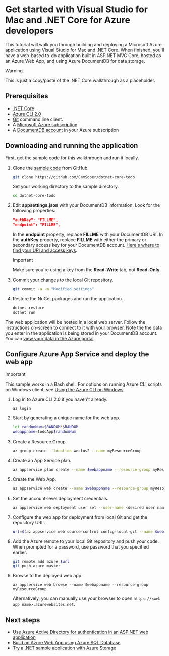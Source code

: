 

# Get started with Visual Studio for Mac and .NET Core for Azure developers

This tutorial will walk you through building and deploying a Microsoft Azure application using Visual Studio for Mac and .NET Core.  When finished, you'll have a web-based to-do application built in ASP.NET MVC Core, hosted as an Azure Web App, and using Azure DocumentDB for data storage.

> [!WARNING]
> This is just a copy/paste of the .NET Core walkthrough as a placeholder.

## Prerequisites

* [.NET Core](https://www.microsoft.com/net/download/core)
* [Azure CLI 2.0](/cli/azure/install-az-cli2)
* [Git](https://www.git-scm.com/) command line client.
* A [Microsoft Azure subscription](https://azure.microsoft.com/free/)
* A [DocumentDB account](/azure/documentdb/documentdb-create-account) in your Azure subscription

## Downloading and running the application

First, get the sample code for this walkthrough and run it locally.

1. Clone the [sample code](https://github.com/CamSoper/dotnet-core-todo) from GitHub.
    
    ```bash
    git clone https://github.com/CamSoper/dotnet-core-todo
    ```

    Set your working directory to the sample directory.

    ```bash
    cd dotnet-core-todo
    ```

2. Edit **appsettings.json** with your DocumentDB information.  Look for the following properties:

    ```json
    "authKey": "FILLME",
    "endpoint": "FILLME",
    ```

    In the **endpoint** property, replace **FILLME** with your DocumentDB URI.  In the **authKey** property, replace **FILLME** with either the primary or secondary access key for your DocumentDB account.  [Here's where to find your URI and access keys](/azure/documentdb/documentdb-manage-account#a-idkeysaview-copy-and-regenerate-access-keys).

    > [!IMPORTANT]
    > Make sure you're using a key from the **Read-Write** tab, not **Read-Only**.

3. Commit your changes to the local Git repository.

    ```bash
    git commit -a -m "Modified settings"
    ```

4. Restore the NuGet packages and run the application.

    ```bash
    dotnet restore
    dotnet run
    ```

The web application will be hosted in a local web server.  Follow the instructions on-screen to connect to it with your browser.  Note the the data you enter in the application is being stored in your DocumentDB account.  You can [view your data in the Azure portal](https://docs.microsoft.com/en-us/azure/documentdb/documentdb-view-json-document-explorer).

## Configure Azure App Service and deploy the web app

> [!IMPORTANT]
> This sample works in a Bash shell. For options on running Azure CLI scripts on Windows client, see [Using the Azure CLI on Windows](/azure/virtual-machines/virtual-machines-windows-cli-options).

1. Log in to Azure CLI 2.0 if you haven't already.

    ```bash
    az login
    ```

2. Start by generating a unique name for the web app.

    ```bash
    let randomNum=$RANDOM*$RANDOM
    webappname=todoApp$randomNum
    ```

3. Create a Resource Group.
    
    ```bash
    az group create --location westus2 --name myResourceGroup
    ```
    
4. Create an App Service plan.
    
    ```bash 
    az appservice plan create --name $webappname --resource-group myResourceGroup --sku FREE
    ```

5. Create the Web App.

    ```bash
    az appservice web create --name $webappname --resource-group myResourceGroup --plan $webappname
    ```

6. Set the account-level deployment credentials. 

    ```bash
    az appservice web deployment user set --user-name <desired user name> --password <desired password>
    ```

7. Configure the web app for deployment from local Git and get the repository URL.

    ```bash
    url=$(az appservice web source-control config-local-git --name $webappname --resource-group myResourceGroup --query url --output tsv)
    ```

8. Add the Azure remote to your local Git repository and push your code.  When prompted for a password, use password that you specified earlier.
    
    ```bash
    git remote add azure $url
    git push azure master
    ```

9. Browse to the deployed web app.
    
    ```
    az appservice web browse --name $webappname --resource-group myResourceGroup
    ```

    Alternatively, you can manually use your browser to open `https://<web app name>.azurewebsites.net`.

## Next steps

* [Use Azure Active Directory for authentication in an ASP.NET web application](/azure/active-directory/develop/active-directory-devquickstarts-webapp-dotnet)
* [Build an Azure Web App using Azure SQL Database](/azure/app-service-web/web-sites-dotnet-get-started)
* [Try a .NET sample application with Azure Storage](/azure/storage/storage-samples-dotnet)


